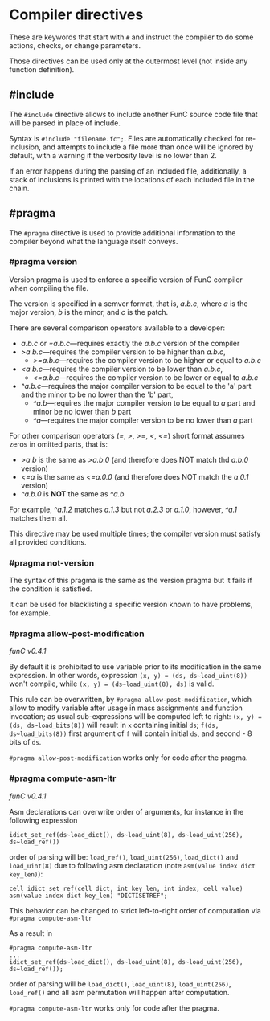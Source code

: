 # Compiler directives
These are keywords that start with `#` and instruct the compiler to do some actions, checks, or change parameters.

Those directives can be used only at the outermost level (not inside any function definition).

## #include
The `#include` directive allows to include another FunC source code file that will be parsed in place of include.

Syntax is `#include "filename.fc";`. Files are automatically checked for re-inclusion, and attempts to include
a file more than once will be ignored by default, with a warning if the verbosity level is no lower than 2.

If an error happens during the parsing of an included file, additionally, a stack of inclusions is printed with the locations
of each included file in the chain.

## #pragma
The `#pragma` directive is used to provide additional information to the compiler beyond what the language itself conveys.

### #pragma version
Version pragma is used to enforce a specific version of FunC compiler when compiling the file.

The version is specified in a semver format, that is, _a.b.c_, where _a_ is the major version, _b_ is the minor, and _c_ is the patch.

There are several comparison operators available to a developer:
* _a.b.c_ or _=a.b.c_—requires exactly the _a.b.c_ version of the compiler
* _>a.b.c_—requires the compiler version to be higher than _a.b.c_,
  * _>=a.b.c_—requires the compiler version to be higher or equal to _a.b.c_
* _<a.b.c_—requires the compiler version to be lower than _a.b.c_,
  * _<=a.b.c_—requires the compiler version to be lower or equal to _a.b.c_
* _^a.b.c_—requires the major compiler version to be equal to the 'a' part and the minor to be no lower than the 'b' part,
  * _^a.b_—requires the major compiler version to be equal to _a_ part and minor be no lower than _b_ part
  * _^a_—requires the major compiler version to be no lower than _a_ part

For other comparison operators (_=_, _>_, _>=_, _<_, _<=_) short format assumes zeros in omitted parts, that is:
* _>a.b_ is the same as _>a.b.0_ (and therefore does NOT match thd _a.b.0_ version)
* _<=a_ is the same as _<=a.0.0_ (and therefore does NOT match the _a.0.1_ version)
* _^a.b.0_ is **NOT** the same as _^a.b_

For example, _^a.1.2_ matches _a.1.3_ but not _a.2.3_ or _a.1.0_, however, _^a.1_ matches them all. 

This directive may be used multiple times; the compiler version must satisfy all provided conditions.

### #pragma not-version
The syntax of this pragma is the same as the version pragma but it fails if the condition is satisfied.

It can be used for blacklisting a specific version known to have problems, for example.

### #pragma allow-post-modification
_funC v0.4.1_

By default it is prohibited to use variable prior to its modification in the same expression. In other words, expression `(x, y) = (ds, ds~load_uint(8))` won't compile, while `(x, y) = (ds~load_uint(8), ds)` is valid.

This rule can be overwritten, by `#pragma allow-post-modification`, which allow to modify variable after usage in mass assignments and function invocation; as usual sub-expressions will be computed left to right: `(x, y) = (ds, ds~load_bits(8))` will result in `x` containing initial `ds`; `f(ds, ds~load_bits(8))` first argument of `f` will contain initial `ds`, and second - 8 bits of `ds`.

`#pragma allow-post-modification` works only for code after the pragma.

### #pragma compute-asm-ltr
_funC v0.4.1_

Asm declarations can overwrite order of arguments, for instance in the following expression 

```func
idict_set_ref(ds~load_dict(), ds~load_uint(8), ds~load_uint(256), ds~load_ref())
```

order of parsing will be: `load_ref()`, `load_uint(256)`, `load_dict()` and `load_uint(8)` due to following asm declaration (note `asm(value index dict key_len)`):

```func
cell idict_set_ref(cell dict, int key_len, int index, cell value) asm(value index dict key_len) "DICTISETREF";
```

This behavior can be changed to strict left-to-right order of computation via `#pragma compute-asm-ltr`

As a result in
```func
#pragma compute-asm-ltr
...
idict_set_ref(ds~load_dict(), ds~load_uint(8), ds~load_uint(256), ds~load_ref());
```
order of parsing will be `load_dict()`, `load_uint(8)`, `load_uint(256)`, `load_ref()` and all asm permutation will happen after computation.

`#pragma compute-asm-ltr` works only for code after the pragma.

